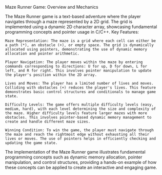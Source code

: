 Maze Runner Game: Overview and Mechanics

The Maze Runner game is a text-based adventure where the player navigates through a maze represented by a 2D grid. The grid is implemented using a dynamic 2D character array, showcasing fundamental programming concepts and pointer usage in C/C++.
Key Features:

    Maze Representation: The maze is a grid where each cell can either be a path (*), an obstacle (+), or empty space. The grid is dynamically allocated using pointers, demonstrating the use of dynamic memory allocation and pointer arithmetic.

    Player Navigation: The player moves within the maze by entering commands corresponding to directions: U for up, D for down, L for left, and R for right. This involves pointer manipulation to update the player's position within the 2D array.

    Lives and Moves: The player has a limited number of lives and moves. Colliding with obstacles (+) reduces the player's lives. This feature demonstrates basic control structures and conditionals to manage game state.

    Difficulty Levels: The game offers multiple difficulty levels (easy, medium, hard), with each level determining the size and complexity of the maze. Higher difficulty levels feature larger mazes with more obstacles. This involves pointer-based dynamic memory management to create and handle different maze sizes.

    Winning Condition: To win the game, the player must navigate through the maze and reach the rightmost edge without exhausting all their lives or moves. The use of pointers helps in efficiently checking and updating the game state.

The implementation of the Maze Runner game illustrates fundamental programming concepts such as dynamic memory allocation, pointer manipulation, and control structures, providing a hands-on example of how these concepts can be applied to create an interactive and engaging game.
